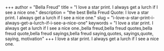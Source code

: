+++
author = "Bella Freud"
title = "I love a star print. I always get a lurch if I see a nice one."
description = "the best Bella Freud Quote: I love a star print. I always get a lurch if I see a nice one."
slug = "i-love-a-star-print-i-always-get-a-lurch-if-i-see-a-nice-one"
keywords = "I love a star print. I always get a lurch if I see a nice one.,bella freud,bella freud quotes,bella freud quote,bella freud sayings,bella freud saying,quotes, sayings,quote, saying, motivation"
+++
I love a star print. I always get a lurch if I see a nice one.
